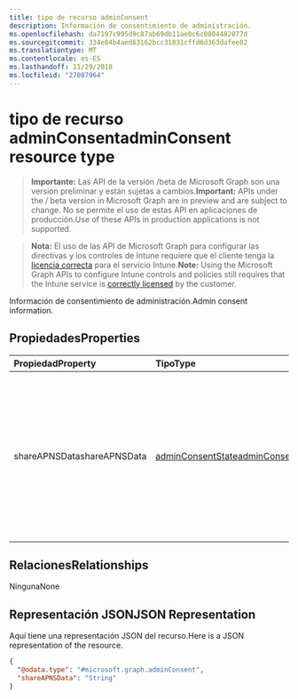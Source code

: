 ```yaml
---
title: tipo de recurso adminConsent
description: Información de consentimiento de administración.
ms.openlocfilehash: da7197c995d9c87ab69db11ae0c6c0804482877d
ms.sourcegitcommit: 334e84b4aed63162bcc31831cffd6d363dafee02
ms.translationtype: MT
ms.contentlocale: es-ES
ms.lasthandoff: 11/29/2018
ms.locfileid: "27087964"
---
```

# <a name="adminconsent-resource-type"></a><span data-ttu-id="12e4a-103">tipo de recurso adminConsent</span><span class="sxs-lookup"><span data-stu-id="12e4a-103">adminConsent resource type</span></span>

> <span data-ttu-id="12e4a-104">**Importante:** Las API de la versión /beta de Microsoft Graph son una versión preliminar y están sujetas a cambios.</span><span class="sxs-lookup"><span data-stu-id="12e4a-104">**Important:** APIs under the / beta version in Microsoft Graph are in preview and are subject to change.</span></span> <span data-ttu-id="12e4a-105">No se permite el uso de estas API en aplicaciones de producción.</span><span class="sxs-lookup"><span data-stu-id="12e4a-105">Use of these APIs in production applications is not supported.</span></span>

> <span data-ttu-id="12e4a-106">**Nota:** El uso de las API de Microsoft Graph para configurar las directivas y los controles de Intune requiere que el cliente tenga la [licencia correcta](https://go.microsoft.com/fwlink/?linkid=839381) para el servicio Intune.</span><span class="sxs-lookup"><span data-stu-id="12e4a-106">**Note:** Using the Microsoft Graph APIs to configure Intune controls and policies still requires that the Intune service is [correctly licensed](https://go.microsoft.com/fwlink/?linkid=839381) by the customer.</span></span>

<span data-ttu-id="12e4a-107">Información de consentimiento de administración.</span><span class="sxs-lookup"><span data-stu-id="12e4a-107">Admin consent information.</span></span>
## <a name="properties"></a><span data-ttu-id="12e4a-108">Propiedades</span><span class="sxs-lookup"><span data-stu-id="12e4a-108">Properties</span></span>
|<span data-ttu-id="12e4a-109">Propiedad</span><span class="sxs-lookup"><span data-stu-id="12e4a-109">Property</span></span>|<span data-ttu-id="12e4a-110">Tipo</span><span class="sxs-lookup"><span data-stu-id="12e4a-110">Type</span></span>|<span data-ttu-id="12e4a-111">Descripción</span><span class="sxs-lookup"><span data-stu-id="12e4a-111">Description</span></span>|
|:---|:---|:---|
|<span data-ttu-id="12e4a-112">shareAPNSData</span><span class="sxs-lookup"><span data-stu-id="12e4a-112">shareAPNSData</span></span>|[<span data-ttu-id="12e4a-113">adminConsentState</span><span class="sxs-lookup"><span data-stu-id="12e4a-113">adminConsentState</span></span>](../resources/intune-devices-adminconsentstate.md)|<span data-ttu-id="12e4a-114">El estado de consentimiento de administración de uso compartido de datos de usuarios y dispositivos para Apple.</span><span class="sxs-lookup"><span data-stu-id="12e4a-114">The admin consent state of sharing user and device data to Apple.</span></span> <span data-ttu-id="12e4a-115">Los valores posibles son: `notConfigured`, `granted` y `notGranted`.</span><span class="sxs-lookup"><span data-stu-id="12e4a-115">Possible values are: `notConfigured`, `granted`, `notGranted`.</span></span>|

## <a name="relationships"></a><span data-ttu-id="12e4a-116">Relaciones</span><span class="sxs-lookup"><span data-stu-id="12e4a-116">Relationships</span></span>
<span data-ttu-id="12e4a-117">Ninguna</span><span class="sxs-lookup"><span data-stu-id="12e4a-117">None</span></span>
## <a name="json-representation"></a><span data-ttu-id="12e4a-118">Representación JSON</span><span class="sxs-lookup"><span data-stu-id="12e4a-118">JSON Representation</span></span>
<span data-ttu-id="12e4a-119">Aquí tiene una representación JSON del recurso.</span><span class="sxs-lookup"><span data-stu-id="12e4a-119">Here is a JSON representation of the resource.</span></span>
<!-- {
  "blockType": "resource",
  "@odata.type": "microsoft.graph.adminConsent"
}
-->
``` json
{
  "@odata.type": "#microsoft.graph.adminConsent",
  "shareAPNSData": "String"
}
```





